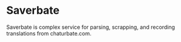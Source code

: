 # Saverbate

Saverbate is complex service for parsing, scrapping, and recording translations from chaturbate.com.


